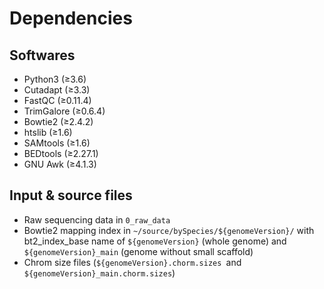 # Dependencies

## Softwares

- Python3 (≥3.6)
- Cutadapt (≥3.3)
- FastQC (≥0.11.4)
- TrimGalore (≥0.6.4)
- Bowtie2 (≥2.4.2)
- htslib (≥1.6)
- SAMtools (≥1.6)
- BEDtools (≥2.27.1)
- GNU Awk (≥4.1.3)

## Input & source files

- Raw sequencing data in ```0_raw_data```
- Bowtie2 mapping index in ```~/source/bySpecies/${genomeVersion}/``` with bt2_index_base name of ```${genomeVersion}``` (whole genome) and ```${genomeVersion}_main``` (genome without small scaffold)
- Chrom size files (```${genomeVersion}.chorm.sizes ```and ```${genomeVersion}_main.chorm.sizes```)

